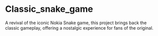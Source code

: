 # Classic_snake_game
A revival of the iconic Nokia Snake game, this project brings back the classic gameplay, offering a nostalgic experience for fans of the original.
